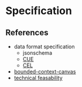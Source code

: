 # Specification

## References

* data format specification
  * jsonschema
  * [CUE](https://cuelang.org/docs/)
  * [CEL](https://github.com/google/cel-spec)
* [bounded-context-canvas](https://github.com/ddd-crew/bounded-context-canvas)
* [technical feasability](https://www.tvisha.com/blog/technical-feasibility)
